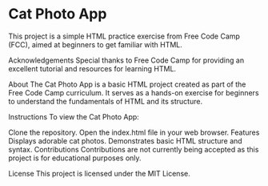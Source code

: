 # Cat Photo App
This project is a simple HTML practice exercise from Free Code Camp (FCC), aimed at beginners to get familiar with HTML.

Acknowledgements
Special thanks to Free Code Camp for providing an excellent tutorial and resources for learning HTML.

About
The Cat Photo App is a basic HTML project created as part of the Free Code Camp curriculum. It serves as a hands-on exercise for beginners to understand the fundamentals of HTML and its structure.

Instructions
To view the Cat Photo App:

Clone the repository.
Open the index.html file in your web browser.
Features
Displays adorable cat photos.
Demonstrates basic HTML structure and syntax.
Contributions
Contributions are not currently being accepted as this project is for educational purposes only.

License
This project is licensed under the MIT License.